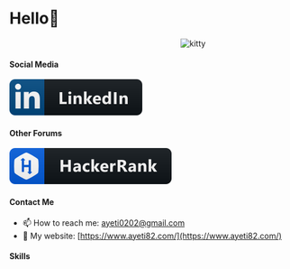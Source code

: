
# Hello💜
<img src="https://emojis.slackmojis.com/emojis/images/1588866973/8934/hellokittydance.gif?1588866973" alt="kitty" width="200" height="200" align="right"><br>
#### Social Media<br>
<a href="https://www.linkedin.com/in/ayetijhya-desmukhya-54a2b81b7/"><img src="https://raw.githubusercontent.com/ayeti82/ayeti82/master/img/linkedin.svg" alt="linkedin"></a><br>
#### Other Forums<br>
<a href="https://www.hackerrank.com/anonymous82"><img src="https://raw.githubusercontent.com/ayeti82/ayeti82/master/img/hackerrank.svg" alt="hackerrank"></a><br>
#### Contact Me<br>
- 📫 How to reach me: [ayeti0202@gmail.com](mailto:ayeti0202@gmail.com)<br>
- 🔗 My website: [https://www.ayeti82.com/](https://www.ayeti82.com/)<br>
#### Skills<br>

<!---
- 👋 Hi, I’m @ayeti82
- 👀 I’m interested in ...
- 🌱 I’m currently learning ...
- 💞️ I’m looking to collaborate on ...
- 📫 How to reach me ...

ayeti82/ayeti82 is a ✨ special ✨ repository because its `README.md` (this file) appears on your GitHub profile.
You can click the Preview link to take a look at your changes.
--->
